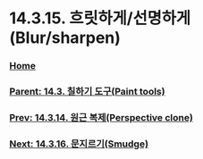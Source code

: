 # 14.3.15. 흐릿하게/선명하게(Blur/sharpen)

### [Home](./00-home.md)
### [Parent: 14.3. 칠하기 도구(Paint tools)](./14-03-00-paint-tools.md)
### [Prev: 14.3.14. 원근 복제(Perspective clone)](./14-03-14-00-perspective-clone.md)
### [Next: 14.3.16. 문지르기(Smudge)](./14-03-16-smudge.md)
